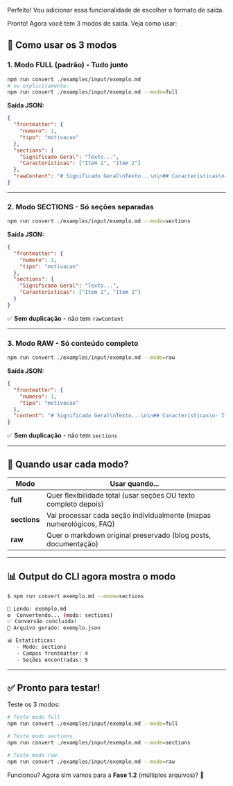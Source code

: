 Perfeito! Vou adicionar essa funcionalidade de escolher o formato de saída.

Pronto! Agora você tem 3 modos de saída. Veja como usar:

## 📝 Como usar os 3 modos

### **1. Modo FULL (padrão) - Tudo junto**
```bash
npm run convert ./examples/input/exemplo.md
# ou explicitamente:
npm run convert ./examples/input/exemplo.md --mode=full
```

**Saída JSON:**
```json
{
  "frontmatter": {
    "numero": 1,
    "tipo": "motivacao"
  },
  "sections": {
    "Significado Geral": "Texto...",
    "Características": ["Item 1", "Item 2"]
  },
  "rawContent": "# Significado Geral\nTexto...\n\n## Características\n- Item 1"
}
```

---

### **2. Modo SECTIONS - Só seções separadas**
```bash
npm run convert ./examples/input/exemplo.md --mode=sections
```

**Saída JSON:**
```json
{
  "frontmatter": {
    "numero": 1,
    "tipo": "motivacao"
  },
  "sections": {
    "Significado Geral": "Texto...",
    "Características": ["Item 1", "Item 2"]
  }
}
```
✅ **Sem duplicação** - não tem `rawContent`

---

### **3. Modo RAW - Só conteúdo completo**
```bash
npm run convert ./examples/input/exemplo.md --mode=raw
```

**Saída JSON:**
```json
{
  "frontmatter": {
    "numero": 1,
    "tipo": "motivacao"
  },
  "content": "# Significado Geral\nTexto...\n\n## Características\n- Item 1\n- Item 2"
}
```
✅ **Sem duplicação** - não tem `sections`

---

## 🎯 Quando usar cada modo?

| Modo | Usar quando... |
|------|---------------|
| **full** | Quer flexibilidade total (usar seções OU texto completo depois) |
| **sections** | Vai processar cada seção individualmente (mapas numerológicos, FAQ) |
| **raw** | Quer o markdown original preservado (blog posts, documentação) |

---

## 📊 Output do CLI agora mostra o modo

```bash
$ npm run convert exemplo.md --mode=sections

📖 Lendo: exemplo.md
⚙️  Convertendo... (modo: sections)
✅ Conversão concluída!
📄 Arquivo gerado: exemplo.json

📊 Estatísticas:
   - Modo: sections
   - Campos frontmatter: 4
   - Seções encontradas: 5
```

---

## ✅ Pronto para testar!

Teste os 3 modos:

```bash
# Teste modo full
npm run convert ./examples/input/exemplo.md --mode=full

# Teste modo sections
npm run convert ./examples/input/exemplo.md --mode=sections

# Teste modo raw
npm run convert ./examples/input/exemplo.md --mode=raw
```

Funcionou? Agora sim vamos para a **Fase 1.2** (múltiplos arquivos)? 🚀